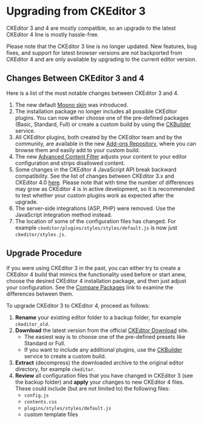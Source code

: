<!--
Copyright (c) 2003-2017, CKSource - Frederico Knabben. All rights reserved.
For licensing, see LICENSE.md.
-->

# Upgrading from CKEditor 3

CKEditor 3 and 4 are mostly compatible, so an upgrade to the latest CKEditor 4 line is mostly hassle-free.

<p class="tip">
	Please note that the CKEditor 3 line is no longer updated. New features, bug fixes, and support for latest browser versions are not backported from CKEditor 4 and are only available by upgrading to the current editor version.
</p>

## Changes Between CKEditor 3 and 4

Here is a list of the most notable changes between CKEditor 3 and 4.

1. The new default [Moono skin](https://ckeditor.com/cke4/addon/moono) was introduced.
2. The installation package no longer includes all possible CKEditor plugins. You can now either choose one of the pre-defined packages (Basic, Standard, Full) or create a custom build by using the [CKBuilder](https://ckeditor.com/cke4/builder) service.
3. All CKEditor plugins, both created by the CKEditor team and by the community, are available in the new [Add-ons Repository](http://ckeditor.com/addons/plugins/all), where you can browse them and easily add to your custom build.
4. The new [Advanced Content Filter](http://docs.ckeditor.com/#!/guide/dev_advanced_content_filter) adjusts your content to your editor configuration and strips disallowed content.
5. Some changes in the CKEditor 4 JavaScript API break backward compatibility. See the list of changes between CKEditor 3.x and CKEditor 4.0 [here](#!/guide/dev_api_changes). Please note that with time the number of differences may grow as CKEditor 4 is in active development, so it is recommended to test whether your custom plugins work as expected after the upgrade.
6. The server-side integrations (ASP, PHP) were removed. Use the JavaScript integration method instead.
7. The location of some of the configuration files has changed. For example `ckeditor/plugins/styles/styles/default.js` is now just `ckeditor/styles.js`.

## Upgrade Procedure

If you were using CKEditor 3 in the past, you can either try to create a CKEditor 4 build that mimics the functionality used before or start anew, choose the desired CKEditor 4 installation package, and then just adjust your configuration. See the [Compare Packages](http://ckeditor.com/presets) link to examine the differences between them.

To upgrade CKEditor 3 to CKEditor 4, proceed as follows:

1. **Rename** your existing editor folder to a backup folder, for example `ckeditor_old`.
2. **Download** the latest version from the official [CKEditor Download](https://ckeditor.com/ckeditor-4/download/) site.
	* The easiest way is to choose one of the pre-defined presets like Standard or Full.
	* If you want to include any additional plugins, use the [CKBuilder](https://ckeditor.com/cke4/builder) service to create a custom build.
3. **Extract** (decompress) the downloaded archive to the original editor directory, for example `ckeditor`.
4. **Review** all configuration files that you have changed in CKEditor 3 (see the backup folder) and **apply** your changes to new CKEditor 4 files. These could include (but are not limited to) the following files:
	* `config.js`
	* `contents.css`
	* `plugins/styles/styles/default.js`
	* custom template files
